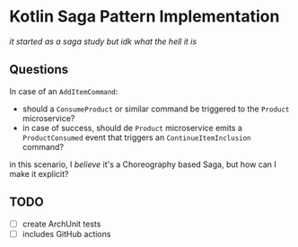 # Kotlin Saga Pattern Implementation

_it started as a saga study but idk what the hell it is_

## Questions

In case of an `AddItemCommand`:

- should a `ConsumeProduct` or similar command be triggered to the `Product` microservice?
- in case of success, should de `Product` microservice emits a `ProductConsumed` event that triggers
  an `ContinueItemInclusion` command?

in this scenario, I _believe_ it's a Choreography based Saga, but how can I make it explicit?

## TODO

- [ ] create ArchUnit tests
- [ ] includes GitHub actions
